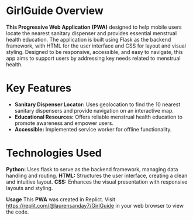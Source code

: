 # GirlGuide Overview
**This Progressive Web Application (PWA)** designed to help mobile users locate the nearest sanitary dispenser and provides essential menstrual health education. The application is built using Flask as the backend framework, with HTML for the user interface and CSS for layout and visual styling. Designed to be responsive, accessible, and easy to navigate, this app aims to support users by addressing key needs related to menstrual health. 

# Key Features
* **Sanitary Dispenser Locator:** Uses geolocation to find the 10 nearest sanitary dispensers and provide navigation on an interactive map.  
* **Educational Resources:** Offers reliable menstrual health education to promote awareness and empower users.
* **Accessible:** Implemented service worker for offline functionality.

# Technologies Used
**Python:** Uses flask to serve as the backend framework, managing data handling and routing.
**HTML:** Structures the user interface, creating a clean and intuitive layout.
**CSS:** Enhances the visual presentation with responsive layouts and styling.

**Usage**
This **PWA** was created in Replict. Visit https://replit.com/@laurensanday7/GirlGuide in your web browser to view the code.

